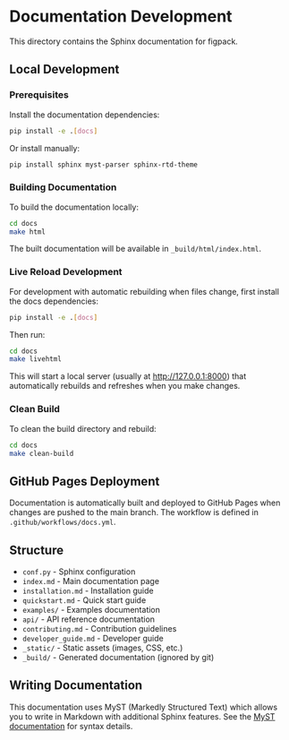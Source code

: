 # Documentation Development

This directory contains the Sphinx documentation for figpack.

## Local Development

### Prerequisites

Install the documentation dependencies:

```bash
pip install -e .[docs]
```

Or install manually:

```bash
pip install sphinx myst-parser sphinx-rtd-theme
```

### Building Documentation

To build the documentation locally:

```bash
cd docs
make html
```

The built documentation will be available in `_build/html/index.html`.

### Live Reload Development

For development with automatic rebuilding when files change, first install the docs dependencies:

```bash
pip install -e .[docs]
```

Then run:

```bash
cd docs
make livehtml
```

This will start a local server (usually at http://127.0.0.1:8000) that automatically rebuilds and refreshes when you make changes.

### Clean Build

To clean the build directory and rebuild:

```bash
cd docs
make clean-build
```

## GitHub Pages Deployment

Documentation is automatically built and deployed to GitHub Pages when changes are pushed to the main branch. The workflow is defined in `.github/workflows/docs.yml`.

## Structure

- `conf.py` - Sphinx configuration
- `index.md` - Main documentation page
- `installation.md` - Installation guide
- `quickstart.md` - Quick start guide
- `examples/` - Examples documentation
- `api/` - API reference documentation
- `contributing.md` - Contribution guidelines
- `developer_guide.md` - Developer guide
- `_static/` - Static assets (images, CSS, etc.)
- `_build/` - Generated documentation (ignored by git)

## Writing Documentation

This documentation uses MyST (Markedly Structured Text) which allows you to write in Markdown with additional Sphinx features. See the [MyST documentation](https://myst-parser.readthedocs.io/) for syntax details.
